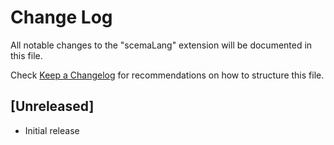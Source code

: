 # Change Log

All notable changes to the "scemaLang" extension will be documented in this file.

Check [Keep a Changelog](http://keepachangelog.com/) for recommendations on how to structure this file.

## [Unreleased]

- Initial release
